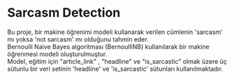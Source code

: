 # Sarcasm Detection
Bu proje, bir makine öğrenimi modeli kullanarak verilen cümlenin 'sarcasm' mı yoksa 'not sarcasm' mı olduğunu tahmin eder. <br/>
Bernoulli Naive Bayes algoritması (BernoulliNB) kullanılarak bir makine öğrenmesi modeli oluşturulmuştur. <br/>
Model, eğitim için "article_link" , "headline" ve "is_sarcastic" olmak üzere üç sütunlu bir veri setinin 'headline' ve 'is_sarcastic' sütunları kullanılmaktadır. 

